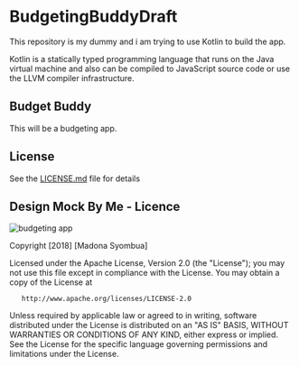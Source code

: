 # BudgetingBuddyDraft

This repository is my dummy and i am trying to use Kotlin to build the app.

Kotlin is a statically typed programming language that runs on the Java virtual machine and also can be compiled to JavaScript source code or use the LLVM compiler infrastructure.

## Budget Buddy

This will be a budgeting app.


## License

See the [LICENSE.md](https://github.com/Madonahs/Budgeting-Buddy/blob/master/LICENSE.md) file for details



## Design Mock By Me - Licence

![budgeting app](https://user-images.githubusercontent.com/11560987/35936884-3214f19a-0c0a-11e8-954d-95fcf159bd31.png)


 Copyright [2018] [Madona Syombua]

   Licensed under the Apache License, Version 2.0 (the "License");
   you may not use this file except in compliance with the License.
   You may obtain a copy of the License at

       http://www.apache.org/licenses/LICENSE-2.0

   Unless required by applicable law or agreed to in writing, software
   distributed under the License is distributed on an "AS IS" BASIS,
   WITHOUT WARRANTIES OR CONDITIONS OF ANY KIND, either express or implied.
   See the License for the specific language governing permissions and
   limitations under the License.
